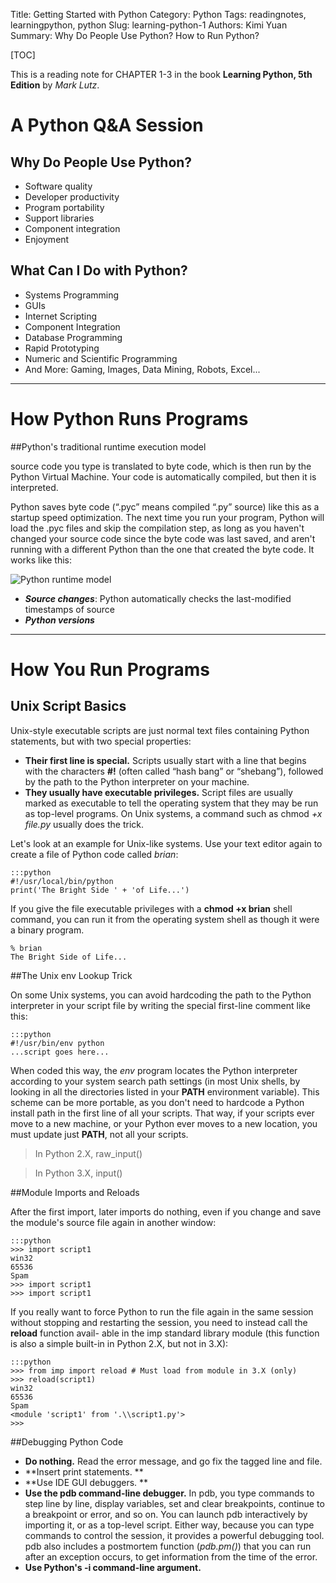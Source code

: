 Title: Getting Started with Python
Category: Python
Tags: readingnotes, learningpython, python
Slug: learning-python-1
Authors: Kimi Yuan
Summary: Why Do People Use Python? How to Run Python?

[TOC]

This is a reading note for CHAPTER 1-3 in the book **Learning Python, 5th Edition** by *Mark Lutz*.

# A Python Q&A Session

## Why Do People Use Python?

* Software quality
* Developer productivity
* Program portability
* Support libraries
* Component integration
* Enjoyment

## What Can I Do with Python?

* Systems Programming
* GUIs
* Internet Scripting
* Component Integration
* Database Programming
* Rapid Prototyping
* Numeric and Scientific Programming
* And More: Gaming, Images, Data Mining, Robots, Excel...


---
# How Python Runs Programs


##Python's traditional runtime execution model

source code you type is translated to byte code, which is then run by the Python Virtual Machine. Your code is automatically compiled, but then it is interpreted.

Python saves byte code (“.pyc” means compiled “.py” source) like this as a startup speed optimization. The next time you run your program, Python will load the .pyc files and skip the compilation step, as long as you haven't changed your source code since the byte code was last saved, and aren't running with a different Python than the one that created the byte code. It works like this:

![Python runtime model]({filename}/images/Python_runtime_model.jpg)

* ***Source changes***: Python automatically checks the last-modified timestamps of source
* ***Python versions***


---
# How You Run Programs

## Unix Script Basics

Unix-style executable scripts are just normal text files containing Python statements, but with two special properties:

* **Their first line is special.** Scripts usually start with a line that begins with the characters **#!** (often called “hash bang” or “shebang”), followed by the path to the Python interpreter on your machine.
* **They usually have executable privileges.** Script files are usually marked as executable to tell the operating system that they may be run as top-level programs. On Unix systems, a command such as chmod *+x file.py* usually does the trick.

Let's look at an example for Unix-like systems. Use your text editor again to create a file of Python code called *brian*:

	:::python
	#!/usr/local/bin/python
	print('The Bright Side ' + 'of Life...')

If you give the file executable privileges with a **chmod +x brian** shell command, you can run it from the operating system shell as though it were a binary program.

	% brian
	The Bright Side of Life...

##The Unix env Lookup Trick

On some Unix systems, you can avoid hardcoding the path to the Python interpreter in your script file by writing the special first-line comment like this:

	:::python
	#!/usr/bin/env python
	...script goes here...


When coded this way, the *env* program locates the Python interpreter according to your system search path settings (in most Unix shells, by looking in all the directories listed in your **PATH** environment variable). This scheme can be more portable, as you don't need to hardcode a Python install path in the first line of all your scripts. That way, if your scripts ever move to a new machine, or your Python ever moves to a new location, you must update just **PATH**, not all your scripts.

> In Python 2.X, raw_input()

> In Python 3.X, input()

##Module Imports and Reloads

After the first import, later imports do nothing, even if you change and save the module's source file again in another window:

	:::python
	>>> import script1
	win32
	65536
	Spam
	>>> import script1
	>>> import script1


If you really want to force Python to run the file again in the same session without stopping and restarting the session, you need to instead call the **reload** function avail- able in the imp standard library module (this function is also a simple built-in in Python 2.X, but not in 3.X):

	:::python
	>>> from imp import reload # Must load from module in 3.X (only)
	>>> reload(script1)
	win32
	65536
	Spam
	<module 'script1' from '.\\script1.py'>
	>>>


##Debugging Python Code

* **Do nothing.** Read the error message, and go fix the tagged line and file.
* **Insert print statements. **
* **Use IDE GUI debuggers. **
* **Use the pdb command-line debugger.**  In pdb, you type commands to step line by line, display variables, set and clear breakpoints, continue to a breakpoint or error, and so on. You can launch pdb interactively by importing it, or as a top-level script. Either way, because you can type commands to control the session, it provides a powerful debugging tool. pdb also includes a postmortem function (*pdb.pm()*) that you can run after an exception occurs, to get information from the time of the error.
* **Use Python's -i command-line argument.**
